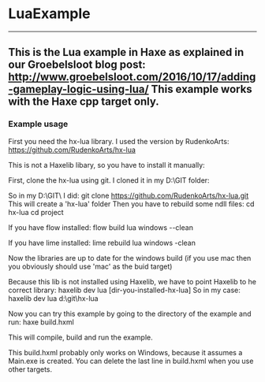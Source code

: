 # LuaExample

---
This is the Lua example in Haxe as explained in our Groebelsloot blog post: http://www.groebelsloot.com/2016/10/17/adding-gameplay-logic-using-lua/
This example works with the Haxe cpp target only.
---

### Example usage

First you need the hx-lua library. I used the version by RudenkoArts: https://github.com/RudenkoArts/hx-lua

This is not a Haxelib libary, so you have to install it manually:

First, clone the hx-lua using git. I cloned it in my D:\GIT folder:

So in my D:\GIT\ I did: git clone https://github.com/RudenkoArts/hx-lua.git
This will create a 'hx-lua' folder
Then you have to rebuild some ndll files:
cd hx-lua
cd project

If you have flow installed:
flow build lua windows --clean

If you have lime installed:
lime rebuild lua windows -clean

Now the libraries are up to date for the windows build (if you use mac then you obviously should use 'mac' as the buid target)

Because this lib is not installed using Haxelib, we have to point Haxelib to he correct library:
haxelib dev lua [dir-you-installed-hx-lua]
So in my case: haxelib dev lua d:\git\hx-lua

Now you can try this example by going to the directory of the example and run:
haxe build.hxml

This will compile, build and run the example.

This build.hxml probably only works on Windows, because it assumes a Main.exe is created. You can delete the last line in build.hxml when you use other targets.

```
